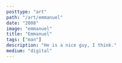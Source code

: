 ```yaml
---
posttype: "art"
path: "/art/emmanuel"
date: "2008"
image: "emmanuel"
title: "Emmanuel"
tags: ["man"]
description: "He is a nice guy, I think."
medium: "digital"
---
```

